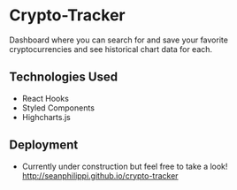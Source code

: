 # Crypto-Tracker

Dashboard where you can search for and save your favorite cryptocurrencies and see historical chart data for each.

## Technologies Used
* React Hooks
* Styled Components
* Highcharts.js

## Deployment
* Currently under construction but feel free to take a look!<br>
http://seanphilippi.github.io/crypto-tracker